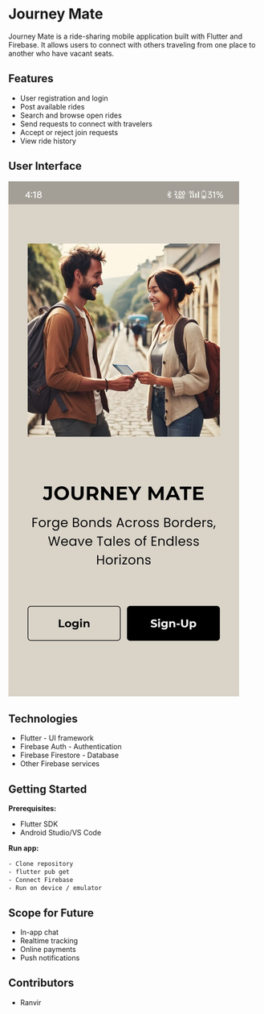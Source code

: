 # Journey Mate

Journey Mate is a ride-sharing mobile application built with Flutter and Firebase. It allows users to connect with others traveling from one place to another who have vacant seats.

## Features

- User registration and login
- Post available rides
- Search and browse open rides
- Send requests to connect with travelers
- Accept or reject join requests
- View ride history

## User Interface

![Welcome Screen](screenshots/welcome_screen.jpg?raw=true "Welcome Screen")

## Technologies

- Flutter - UI framework
- Firebase Auth - Authentication
- Firebase Firestore - Database
- Other Firebase services

## Getting Started

**Prerequisites:**

- Flutter SDK
- Android Studio/VS Code

**Run app:**

```
- Clone repository
- flutter pub get
- Connect Firebase
- Run on device / emulator
```

## Scope for Future

- In-app chat
- Realtime tracking
- Online payments
- Push notifications

## Contributors

- Ranvir

